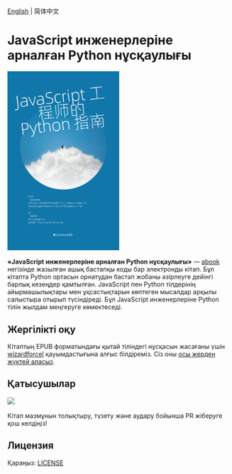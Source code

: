 [English](./README.md) | 简体中文

# JavaScript инженерлеріне арналған Python нұсқаулығы

<img src="./static/img/book_cover_zh-cn.png" width="50%" />

<br>

**«JavaScript инженерлеріне арналған Python нұсқаулығы»** — [abook](https://github.com/luckrnx09/abook) негізінде жазылған ашық бастапқы коды бар электронды кітап. Бұл кітапта Python ортасын орнатудан бастап жобаны әзірлеуге дейінгі барлық кезеңдер қамтылған. JavaScript пен Python тілдерінің айырмашылықтары мен ұқсастықтарын көптеген мысалдар арқылы салыстыра отырып түсіндіреді. Бұл JavaScript инженерлеріне Python тілін жылдам меңгеруге көмектеседі.

## Жергілікті оқу

Кітаптың EPUB форматындағы қытай тіліндегі нұсқасын жасағаны үшін [wizardforcel](https://github.com/wizardforcel) қауымдастығына алғыс білдіреміз. Сіз оны [осы жерден жүктей аласыз](https://github.com/luckrnx09/python-guide-for-javascript-engineers/files/14112960/JavaScript.Python.zip).

## Қатысушылар

<a href="https://github.com/luckrnx09/python-guide-for-javascript-engineers/graphs/contributors">
  <img src="https://contrib.rocks/image?repo=luckrnx09/python-guide-for-javascript-engineers&max=100" />
</a>

Кітап мазмұнын толықтыру, түзету және аудару бойынша PR жіберуге қош келдіңіз!

## Лицензия

Қараңыз: [LICENSE](./LICENSE)
